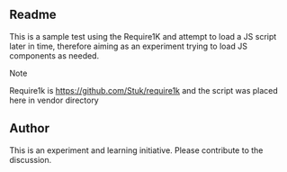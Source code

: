 ## Readme

This is a sample test using the Require1K and attempt to load a JS script later in time, therefore aiming 
as an experiment trying to load JS components as needed. 

Note

Require1k is https://github.com/Stuk/require1k and the script was placed here in vendor directory

## Author

This is an experiment and learning initiative. Please contribute to the discussion. 
